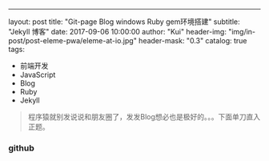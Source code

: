 ---
layout:  post
title:  "Git-page Blog windows Ruby gem环境搭建" 
subtitle:  "Jekyll 博客"
date:  2017-09-06 10:00:00
author:  "Kui"
header-img:  "img/in-post/post-eleme-pwa/eleme-at-io.jpg"
header-mask:  "0.3"
catalog:  true
tags: 
   - 前端开发
   - JavaScript
   - Blog
   - Ruby
   - Jekyll

> 程序猿就别发说说和朋友圈了，发发Blog想必也是极好的。。。下面单刀直入正题。

### github